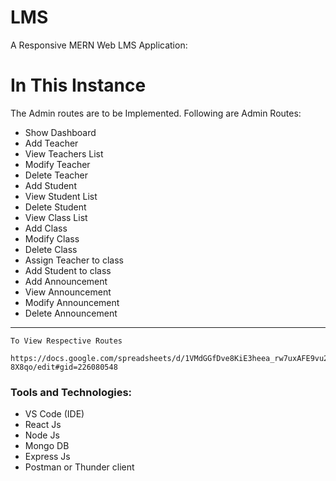 # LMS
A Responsive MERN Web LMS Application:

# In This Instance
The Admin routes are to be Implemented.
Following are Admin Routes:

- Show Dashboard
- Add Teacher
- View Teachers List
- Modify Teacher
- Delete Teacher
- Add Student
- View Student List
- Delete Student
- View Class List
- Add Class
- Modify Class
- Delete Class
- Assign Teacher to class
- Add Student to class
- Add Announcement
- View Announcement
- Modify Announcement
- Delete Announcement

---

```
To View Respective Routes

https://docs.google.com/spreadsheets/d/1VMdGGfDve8KiE3heea_rw7uxAFE9vu2ZLuxHy-8X8qo/edit#gid=226080548
```


<h3>Tools and Technologies:</h3>

<ul>
  <li>VS Code (IDE)</li>
  <li>React Js</li>
  <li>Node Js</li>
  <li>Mongo DB</li>
  <li>Express Js</li>
  <li>Postman or Thunder client</li>
</ul>



